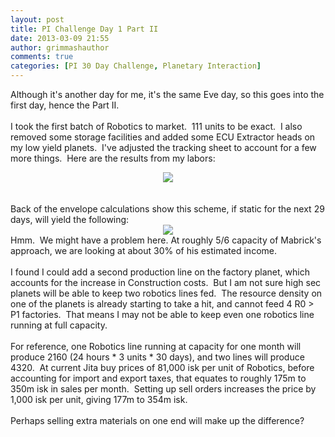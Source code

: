 ```yaml
---
layout: post
title: PI Challenge Day 1 Part II
date: 2013-03-09 21:55
author: grimmashauthor
comments: true
categories: [PI 30 Day Challenge, Planetary Interaction]
---
```

Although it's another day for me, it's the same Eve day, so this goes into the first day, hence the Part II.<br /><br />I took the first batch of Robotics to market. &nbsp;111 units to be exact. &nbsp;I also removed some storage facilities and added some ECU Extractor heads on my low yield planets. &nbsp;I've adjusted the tracking sheet to account for a few more things. &nbsp;Here are the results from my labors:<br /><div style="clear: both; text-align: center;"><a href="http://grimmash.com/wp-content/uploads/2013/03/PI-Balance-1.21.png" style="margin-left: 1em; margin-right: 1em;"><img border="0" src="http://grimmash.com/wp-content/uploads/2013/03/PI-Balance-1.21.png" /></a></div><br /><br />Back of the envelope calculations show this scheme, if static for the next 29 days, will yield the following:<br /><div style="clear: both; text-align: center;"><a href="http://grimmash.com/wp-content/uploads/2013/03/Estimate1.png" style="margin-left: 1em; margin-right: 1em;"><img border="0" src="http://grimmash.com/wp-content/uploads/2013/03/Estimate1.png" /></a></div><div style="clear: both; text-align: left;">Hmm. &nbsp;We might have a problem here. At roughly 5/6 capacity of Mabrick's approach, we are looking at about 30% of his estimated income.</div><div style="clear: both; text-align: left;"><br /></div><div style="clear: both; text-align: left;">I found I could add a second production line on the factory planet, which accounts for the increase in Construction costs. &nbsp;But I am not sure high sec planets will be able to keep two robotics lines fed. &nbsp;The resource density on one of the planets is already starting to take a hit, and cannot feed 4 R0 &gt; P1 factories. &nbsp;That means I may not be able to keep even one robotics line running at full capacity.</div><div style="clear: both; text-align: left;"><br /></div><div style="clear: both; text-align: left;">For reference, one Robotics line running at capacity for one month will produce 2160 (24 hours * 3 units * 30 days), and two lines will produce 4320. &nbsp;At current Jita buy prices of 81,000 isk per unit of Robotics, before accounting for import and export taxes, that equates to roughly 175m to 350m isk in sales per month. &nbsp;Setting up sell orders increases the price by 1,000 isk per unit, giving 177m to 354m isk.</div><br />Perhaps selling extra materials on one end will make up the difference?
